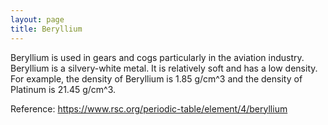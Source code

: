 ```yaml
---
layout: page
title: Beryllium
---
```


Beryllium is used in gears and cogs particularly in the aviation industry. Beryllium is a silvery-white metal. It is relatively soft and has a low density. For example, the density of Beryllium is 1.85 g/cm^3 and the density of Platinum is 21.45 g/cm^3.

Reference: https://www.rsc.org/periodic-table/element/4/beryllium
